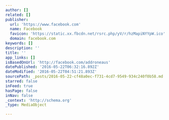 ```yaml
---
author: []
related: []
publisher:
  url: 'https://www.facebook.com'
  name: Facebook
  favicon: 'https://static.xx.fbcdn.net/rsrc.php/yV/r/hzMapiNYYpW.ico'
  domain: facebook.com
keywords: []
description: ''
title: ''
app_links: []
isBasedOnUrl: 'http://facebook.com/addroneaus'
datePublished: '2016-05-22T06:32:16.892Z'
dateModified: '2016-05-22T04:51:21.893Z'
sourcePath: _posts/2016-05-22-cf48a0ec-f731-4cd7-9549-934c240f0b58.md
starred: false
inFeed: true
hasPage: false
inNav: false
_context: 'http://schema.org'
_type: MediaObject

---
```

